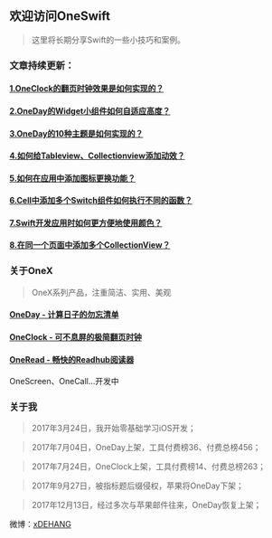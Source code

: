 ## 欢迎访问OneSwift

> 这里将长期分享Swift的一些小技巧和案例。


### 文章持续更新：

####  [1.OneClock的翻页时钟效果是如何实现的？](/1.OneClock的翻页时钟效果是如何实现的.md)

####  [2.OneDay的Widget小组件如何自适应高度？](/2.OneDay的Widget小组件如何自适应高度.md)

####  [3.OneDay的10种主题是如何实现的？](/3.OneDay的10种主题是如何实现的.md)

####  [4.如何给Tableview、Collectionview添加动效？](/4.如何给Tableview、Collectionview添加动效.md)

####  [5.如何在应用中添加图标更换功能？](/5.如何在应用中添加图标更换功能.md)

####  [6.Cell中添加多个Switch组件如何执行不同的函数？](/6.Cell中添加多个Switch组件如何执行不同的函数.md)

####  [7.Swift开发应用时如何更方便地使用颜色？](/7.Swift开发应用时如何更方便地使用颜色.md)

####  [8.在同一个页面中添加多个CollectionView？](/8.在同一个页面中添加多个CollectionView.md)


### 关于OneX
> OneX系列产品，注重简洁、实用、美观

#### [OneDay - 计算日子的勿忘清单](https://itunes.apple.com/cn/app/id1250290965)
#### [OneClock - 可不息屏的极简翻页时钟](https://itunes.apple.com/cn/app/id1257395357)
#### [OneRead - 畅快的Readhub阅读器](https://jinshuju.net/f/syQKg5)

OneScreen、OneCall...开发中


### 关于我

> 2017年3月24日，我开始零基础学习iOS开发；

> 2017年7月04日，OneDay上架，工具付费榜36、付费总榜456；

> 2017年7月24日，OneClock上架，工具付费榜14、付费总榜263；

> 2017年9月27日，被指标题后缀侵权，苹果将OneDay下架；

> 2017年12月13日，经过多次与苹果邮件往来，OneDay恢复上架；


微博：[xDEHANG](https://weibo.com/bujidehang)
